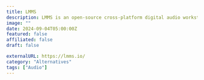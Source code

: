 ```yaml
---
title: LMMS
description: LMMS is an open-source cross-platform digital audio workstation designed for music production.
image: ""
date: 2024-09-04T05:00:00Z
featured: false
affiliated: false
draft: false

externalURL: https://lmms.io/
category: "Alternatives"
tags: ["Audio"]
---
```

